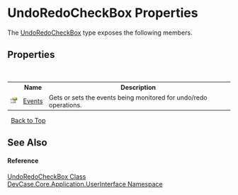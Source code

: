 # UndoRedoCheckBox Properties
 

The <a href="T_DevCase_Core_Application_UserInterface_UndoRedoCheckBox">UndoRedoCheckBox</a> type exposes the following members.


## Properties
&nbsp;<table><tr><th></th><th>Name</th><th>Description</th></tr><tr><td>![Public property](media/pubproperty.gif "Public property")</td><td><a href="P_DevCase_Core_Application_UserInterface_UndoRedoCheckBox_Events">Events</a></td><td>
Gets or sets the events being monitored for undo/redo operations.</td></tr></table>&nbsp;
<a href="#undoredocheckbox-properties">Back to Top</a>

## See Also


#### Reference
<a href="T_DevCase_Core_Application_UserInterface_UndoRedoCheckBox">UndoRedoCheckBox Class</a><br /><a href="N_DevCase_Core_Application_UserInterface">DevCase.Core.Application.UserInterface Namespace</a><br />